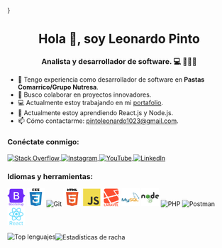 }<h1 align="center">Hola 👋, soy Leonardo Pinto</h1>
<h3 align="center">Analista y desarrollador de software. 💻 📙📘📒</h3>

<ul>
  <li>💼 Tengo experiencia como desarrollador de software en <strong>Pastas Comarrico/Grupo Nutresa</strong>.</li>
  <li>👯 Busco colaborar en proyectos innovadores.</li>
  <li>💻 Actualmente estoy trabajando en mi <a href="https://github.com/leofadev/Portafolio">portafolio</a>.</li>
  <li>🌱 Actualmente estoy aprendiendo React.js y Node.js.</li>
  <li>📫 Cómo contactarme: <a href="mailto:pintoleonardo1023@gmail.com">pintoleonardo1023@gmail.com</a>.</li>
</ul>

<h3 align="left">Conéctate conmigo:</h3>
<p align="left">
  <a href="https://stackoverflow.com/users/370778" target="_blank">
    <img align="center" src="https://raw.githubusercontent.com/rahuldkjain/github-profile-readme-generator/master/src/images/icons/Social/stack-overflow.svg" alt="Stack Overflow" height="30" width="30" />
  </a>
  <a href="https://instagram.com/leonard__p4" target="_blank">
    <img align="center" src="https://raw.githubusercontent.com/rahuldkjain/github-profile-readme-generator/master/src/images/icons/Social/instagram.svg" alt="Instagram" height="30" width="30" />
  </a>
  <a href="https://www.youtube.com/c/@raptorcode4451" target="_blank">
    <img align="center" src="https://raw.githubusercontent.com/rahuldkjain/github-profile-readme-generator/master/src/images/icons/Social/youtube.svg" alt="YouTube" height="30" width="30" />
  </a>
  <a href="https://www.linkedin.com/in/leonardo-pinto-b72b1a24a" target="_blank">
    <img align="center" src="https://raw.githubusercontent.com/rahuldkjain/github-profile-readme-generator/master/src/images/icons/Social/linked-in-alt.svg" alt="LinkedIn" height="30" width="30" />
  </a>
</p>

<h3 align="left">Idiomas y herramientas:</h3>
<p align="left">
  <img src="https://raw.githubusercontent.com/devicons/devicon/master/icons/bootstrap/bootstrap-plain-wordmark.svg" alt="Bootstrap" width="40" height="40"/>
  <img src="https://raw.githubusercontent.com/devicons/devicon/master/icons/css3/css3-original-wordmark.svg" alt="CSS3" width="40" height="40"/>
  <img src="https://www.vectorlogo.zone/logos/git-scm/git-scm-icon.svg" alt="Git" width="40" height="40"/>
  <img src="https://raw.githubusercontent.com/devicons/devicon/master/icons/html5/html5-original-wordmark.svg" alt="HTML5" width="40" height="40"/>
  <img src="https://raw.githubusercontent.com/devicons/devicon/master/icons/javascript/javascript-original.svg" alt="JavaScript" width="40" height="40"/>
  <img src="https://raw.githubusercontent.com/devicons/devicon/master/icons/laravel/laravel-plain-wordmark.svg" alt="Laravel" width="40" height="40"/>
  <img src="https://raw.githubusercontent.com/devicons/devicon/master/icons/mysql/mysql-original-wordmark.svg" alt="MySQL" width="40" height="40"/>
  <img src="https://raw.githubusercontent.com/devicons/devicon/master/icons/nodejs/nodejs-original-wordmark.svg" alt="Node.js" width="40" height="40"/>
  <img src="https://raw.githubusercontent.es/devicons/devicon/master/icons/php/php-original.svg" alt="PHP" width="40" height="40"/>
  <img src="https://www.vectorlogo.zone/logos/getpostman/getpostman-icon.svg" alt="Postman" width="40" height="40"/>
  <img src="https://raw.githubusercontent.com/devicons/devicon/master/icons/react/react-original-wordmark.svg" alt="React.js" width="40" height="40"/>
</p>

<p><img align="left" src="https://github-readme-stats.vercel.app/api/top-langs/?username=leofadev&layout=compact&show_icons=true&locale=es" alt="Top lenguajes" /></p>

<p><img align="center" src="https://github-readme-streak-stats.herokuapp.com/?user=leofadev&" alt="Estadísticas de racha" /></p>
